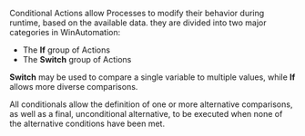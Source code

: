 Conditional Actions allow Processes to modify their behavior during runtime, based on the available data. they are divided into two major categories in WinAutomation:
* The **If** group of Actions
* The **Switch** group of Actions

**Switch** may be used to compare a single variable to multiple values, while **If** allows more diverse comparisons.

All conditionals allow the definition of one or more alternative comparisons, as well as a final, unconditional alternative, to be executed when none of the alternative conditions have been met.